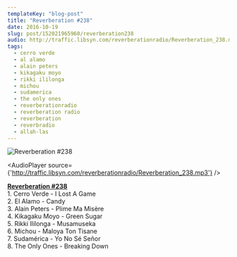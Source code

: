 ```yaml
---
templateKey: "blog-post"
title: "Reverberation #238"
date: 2016-10-19
slug: post/152021965960/reverberation238
audio: http://traffic.libsyn.com/reverberationradio/Reverberation_238.mp3
tags:
  - cerro verde
  - al alamo
  - alain peters
  - kikagaku moyo
  - rikki ililonga
  - michou
  - sudamerica
  - the only ones
  - reverberationradio
  - reverberation radio
  - reverberation
  - reverbradio
  - allah-las
---
```


![Reverberation #238](../images/66c28dbe44de189d8babab6c4f206399e2bfca0a0bb617dc55701c33218eec43.png)

<AudioPlayer source={'http://traffic.libsyn.com/reverberationradio/Reverberation_238.mp3'} />

<p><a href="http://traffic.libsyn.com/reverberationradio/Reverberation_238.mp3"><b>Reverberation #238</b></a><br />1. Cerro Verde - I Lost A Game<br />2. El Alamo - Candy<br />3. Alain Peters - Plime Ma Mis&egrave;re<br />4. Kikagaku Moyo - Green Sugar<br />5. Rikki Ililonga - Musamuseka<br />6. Michou - Maloya Ton Tisane<br />7. Sudam&eacute;rica - Yo No S&eacute; Se&ntilde;or<br />8. The Only Ones - Breaking Down</p>
